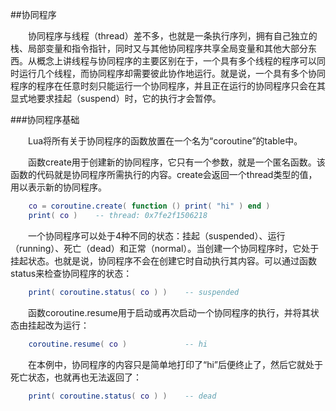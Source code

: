 ##协同程序

&emsp;&emsp;协同程序与线程（thread）差不多，也就是一条执行序列，拥有自己独立的栈、局部变量和指令指针，同时又与其他协同程序共享全局变量和其他大部分东西。从概念上讲线程与协同程序的主要区别在于，一个具有多个线程的程序可以同时运行几个线程，而协同程序却需要彼此协作地运行。就是说，一个具有多个协同程序的程序在任意时刻只能运行一个协同程序，并且正在运行的协同程序只会在其显式地要求挂起（suspend）时，它的执行才会暂停。

###协同程序基础

&emsp;&emsp;Lua将所有关于协同程序的函数放置在一个名为“coroutine”的table中。

&emsp;&emsp;函数create用于创建新的协同程序，它只有一个参数，就是一个匿名函数。该函数的代码就是协同程序所需执行的内容。create会返回一个thread类型的值，用以表示新的协同程序。

```lua
    co = coroutine.create( function () print( "hi" ) end )
    print( co )    -- thread: 0x7fe2f1506218
```

&emsp;&emsp;一个协同程序可以处于4种不同的状态：挂起（suspended）、运行（running）、死亡（dead）和正常（normal）。当创建一个协同程序时，它处于挂起状态。也就是说，协同程序不会在创建它时自动执行其内容。可以通过函数status来检查协同程序的状态：

```lua
    print( coroutine.status( co ) )    -- suspended
```

&emsp;&emsp;函数coroutine.resume用于启动或再次启动一个协同程序的执行，并将其状态由挂起改为运行：

```lua
    coroutine.resume( co )             -- hi
```

&emsp;&emsp;在本例中，协同程序的内容只是简单地打印了“hi”后便终止了，然后它就处于死亡状态，也就再也无法返回了：

```lua
    print( coroutine.status( co ) )    -- dead
```

